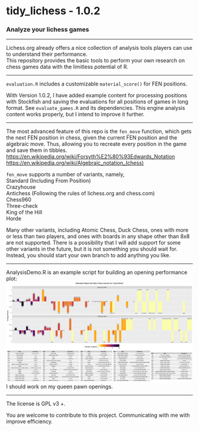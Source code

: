 # tidy_lichess - 1.0.2
### Analyze your lichess games

---

Lichess.org already offers a nice collection of analysis tools players can use to understand their performance.  
This repository provides the basic tools to perform your own research on chess games data with the limitless potential of R.

---

`evaluation.R` includes a customizable `material_score()` for FEN positions.

With Version 1.0.2, I have added example content for processing positions with Stockfish and saving the evaluations for all positions of games in long format.
See `evaluate_games.R` and its dependencies. This engine analysis content works properly, but I intend to improve it further.

---

The most advanced feature of this repo is the `fen_move` function, which gets the 
next FEN position in chess, given the current FEN position and the algebraic 
move. Thus, allowing you to recreate every position in the game and save them in tibbles.  
https://en.wikipedia.org/wiki/Forsyth%E2%80%93Edwards_Notation  
https://en.wikipedia.org/wiki/Algebraic_notation_(chess)

`fen_move` supports a number of variants, namely,  
Standard (Including From Position)  
Crazyhouse  
Antichess (Following the rules of lichess.org and chess.com)  
Chess960  
Three-check  
King of the Hill  
Horde

Many other variants, including Atomic Chess, Duck Chess, ones with more or less 
than two players, and ones with boards in any shape other than 8x8 are not 
supported. There is a possibility that I will add support for some other 
variants in the future, but it is not something you should wait for. Instead,
you should start your own branch to add anything you like.

---

AnalysisDemo.R is an example script for building an opening performance plot:
![Opening Analysis Plot](ECO_plot.png)
I should work on my queen pawn openings.

---

The license is GPL v3 +.

You are welcome to contribute to this project. Communicating with me with improve efficiency.
